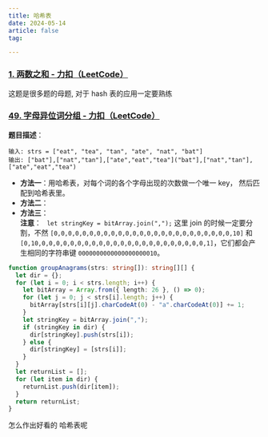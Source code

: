 ```yaml
---
title: 哈希表
date: 2024-05-14
article: false
tag:

---
```


### [1. 两数之和 - 力扣（LeetCode）](https://leetcode.cn/problems/two-sum/description/)
  
这题是很多题的母题, 对于 hash 表的应用一定要熟练  


### [49. 字母异位词分组 - 力扣（LeetCode）](https://leetcode.cn/problems/group-anagrams/description/)
  
**题目描述**：
```
输入: strs = ["eat", "tea", "tan", "ate", "nat", "bat"]
输出: ["bat"],["nat","tan"],["ate","eat","tea"]("bat"],["nat","tan"],["ate","eat","tea")
```
- **方法一**：用哈希表，对每个词的各个字母出现的次数做一个唯一 key， 然后匹配到哈希表里。
- **方法二**：
- **方法三**：  
**注意**： ` let stringKey = bitArray.join(",");` 这里 join 的时候一定要分割，不然 `[0,0,0,0,0,0,0,0,0,0,0,0,0,0,0,0,0,0,0,0,0,0,0,0,0,10]` 和 `[0,10,0,0,0,0,0,0,0,0,0,0,0,0,0,0,0,0,0,0,0,0,0,0,0,1]`，它们都会产生相同的字符串键 `0000000000000000000010`。
```ts
function groupAnagrams(strs: string[]): string[][] {
  let dir = {};
  for (let i = 0; i < strs.length; i++) {
    let bitArray = Array.from({ length: 26 }, () => 0);
    for (let j = 0; j < strs[i].length; j++) {
      bitArray[strs[i][j].charCodeAt(0) - "a".charCodeAt(0)] += 1;
    }
    let stringKey = bitArray.join(",");
    if (stringKey in dir) {
      dir[stringKey].push(strs[i]);
    } else {
      dir[stringKey] = [strs[i]];
    }
  }
  let returnList = [];
  for (let item in dir) {
    returnList.push(dir[item]);
  }
  return returnList;
}
```
怎么作出好看的 哈希表呢  

